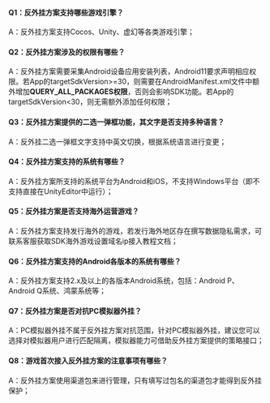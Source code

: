 #### Q1：反外挂方案支持哪些游戏引擎？<br/>
A：反外挂方案支持Cocos、Unity、虚幻等各类游戏引擎；

#### Q2：反外挂方案涉及的权限有哪些？<br/>
A：反外挂方案需要采集Android设备应用安装列表，Android11要求声明相应权限。若App的targetSdkVersion>=30，则需要在AndroidManifest.xml文件中额外增加**QUERY_ALL_PACKAGES权限**，否则会影响SDK功能。若App的targetSdkVersion<30，则无需额外添加任何权限；

#### Q3：反外挂方案提供的二选一弹框功能，其文字是否支持多种语言？<br/>
A：反外挂二选一弹框文字支持中英文切换，根据系统语言进行变更；

#### Q4：反外挂方案支持的系统有哪些？<br/>
A：反外挂方案所支持的系统平台为Android和iOS，不支持Windows平台（即不支持直接在UnityEditor中运行）；

#### Q5：反外挂方案是否支持海外运营游戏？<br/>
A：反外挂方案支持发行海外的游戏，若发行海外地区存在撰写数据隐私需求，可联系客服获取SDK海外游戏设置域名ip接入教程文档；

#### Q6：反外挂方案支持的Android各版本的系统有哪些？<br/>
A：反外挂方案支持2.x及以上的各版本Android系统，包括：Android P、Android Q系统、鸿蒙系统等；

#### Q7：反外挂方案是否对抗PC模拟器外挂？<br/>
A：PC模拟器外挂不属于反外挂方案对抗范围，针对PC模拟器外挂，建议您可以选择对模拟器用户进行匹配隔离，模拟器能力可借助反外挂方案提供的策略接口；

#### Q8：游戏首次接入反外挂方案的注意事项有哪些？<br/>
A：反外挂方案使用渠道包来进行管理，只有填写过包名的渠道包才能得到反外挂保护；
